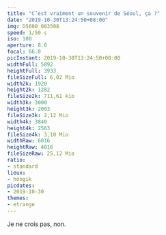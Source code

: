 ```yaml
---
title: "C’est vraiment un souvenir de Séoul, ça ?"
date: "2019-10-30T13:24:50+08:00"
img: D5600_003508
speed: 1/50 s
iso: 100
aperture: 8.0
focal: 66.0
picInstant: 2019-10-30T13:24:50+08:00
widthFull: 5892
heightFull: 3933
fileSizeFull: 6,02 Mio
width2k: 1920
height2k: 1282
fileSize2k: 711,61 kio
width3k: 3000
height3k: 2003
fileSize3k: 2,12 Mio
width4k: 3840
height4k: 2563
fileSize4k: 3,10 Mio
widthRaw: 6016
heightRaw: 4016
fileSizeRaw: 25,12 Mio
ratio:
- standard
lieux:
- hongik
picdates:
- 2019-10-30
themes:
- etrange
---
```


Je ne crois pas, non. 
